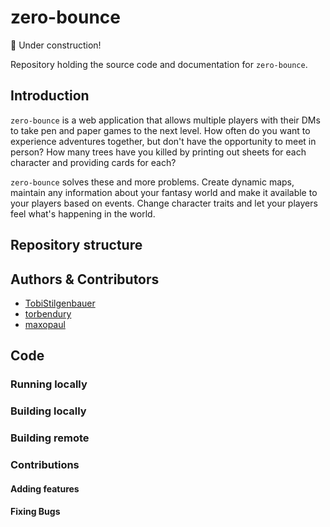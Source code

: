 # zero-bounce

👷 Under construction!

Repository holding the source code and documentation for `zero-bounce`.

## Introduction

`zero-bounce` is a web application that allows multiple players with their DMs to take pen and paper games to the next level. How often do you want to experience adventures together, but don't have the opportunity to meet in person? How many trees have you killed by printing out sheets for each character and providing cards for each?

`zero-bounce` solves these and more problems. Create dynamic maps, maintain any information about your fantasy world and make it available to your players based on events. Change character traits and let your players feel what's happening in the world.

## Repository structure

## Authors & Contributors

- [TobiStilgenbauer](https://github.com/TobiStilgenbauer)
- [torbendury](https://github.com/torbendury)
- [maxopaul](https://github.com/maxopaul)

## Code

### Running locally

### Building locally

### Building remote

### Contributions

#### Adding features

#### Fixing Bugs
